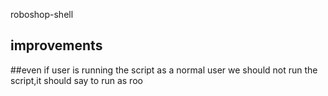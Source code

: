 roboshop-shell
## improvements

##even if user is running the script as a normal user we should not run the script,it should say to run as roo 